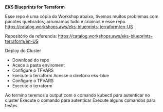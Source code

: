**EKS Blueprints for Terraform**

Esse repo é uma cópia do Workshop abaixo, tivemos muitos problemas com pacotes quebrados, arrumamos tudo e criamos e esse repo. 
https://catalog.workshops.aws/eks-blueprints-terraform/en-US

Repositório de referencia: https://catalog.workshops.aws/eks-blueprints-terraform/en-US

Deploy do Cluster
- Download do repo
- Acece a pasta enviroment
- Configure o TFVARS
- Execute o terraform
Acesse o diretório eks-blue
- Configure o TFVARS
- Execute o terraform

Ao termino teremos a output com o comando kubectl para autenticar no cluster
Execute o comando para autenticar
Execute alguns comandos para testes